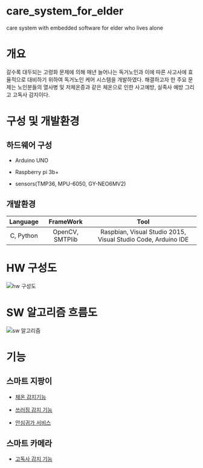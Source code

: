 # care_system_for_elder
care system with embedded software for elder who lives alone

# 개요
 갈수록 대두되는 고령화 문제에 의해 매년 늘어나는 독거노인과 이에 따른 사고사에 효율적으로 대비하기 위하여 독거노인 케어 시스템을 개발하였다. 해결하고자 한 주요 문제는 노인분들의 열사병 및 저체온증과 같은 체온으로 인한 사고예방, 실족사 예방 그리고 고독사 감지이다.

# 구성 및 개발환경
## 하드웨어 구성
- Arduino UNO

- Raspberry pi 3b+

- sensors(TMP36, MPU-6050, GY-NEO6MV2)

## 개발환경
| <center>Language</center> | <center>FrameWork</center> | <center>Tool</center> |
|:--------:|:--------:|:--------:|
| C, Python | OpenCV, SMTPlib | Raspbian, Visual Studio 2015, Visual Studio Code, Arduino IDE |

# HW 구성도
![hw 구성도](https://user-images.githubusercontent.com/48172859/70374833-906bc180-193a-11ea-8394-1b4911822483.png)

# SW 알고리즘 흐름도
![sw 알고리즘](https://user-images.githubusercontent.com/48172859/70374856-db85d480-193a-11ea-81f1-a5ce261c3b71.png)

# 기능
## 스마트 지팡이

- [체온 감지기능](https://github.com/artiiicy/Care_system_for_elder/edit/master/README.md/체온감지기능)

- [쓰러짐 감지 기능](https://github.com/artiiicy/Care_system_for_elder/edit/master/README.md/쓰러짐감지기능)

- [안심귀가 서비스](https://github.com/artiiicy/Care_system_for_elder/edit/master/README.md/안심귀가서비스)

## 스마트 카메라

- [고독사 감지 기능](https://github.com/artiiicy/Care_system_for_elder/edit/master/README.md/고독사감지기능)
